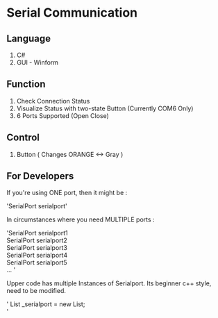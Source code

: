 # Serial Communication 

## Language
1. C#
2. GUI - Winform

## Function
1. Check Connection Status
2. Visualize Status with two-state Button (Currently COM6 Only)
3. 6 Ports Supported (Open Close)

## Control
1. Button ( Changes ORANGE <-> Gray )


## For Developers

If you're using ONE port, then it might be :  

'SerialPort serialport'  

In circumstances where you need MULTIPLE ports :  

'SerialPort serialport1  
SerialPort serialport2  
SerialPort serialport3  
SerialPort serialport4  
SerialPort serialport5  
...  '

Upper code has multiple Instances of Serialport. 
Its beginner c++ style, need to be modified.  

' List<SerialPort> _serialport = new List<SerialPort>;  
'
